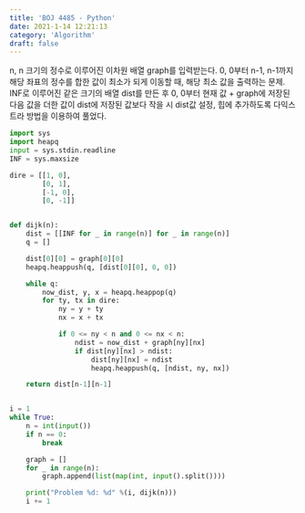 ```yaml
---
title: 'BOJ 4485 - Python'
date: 2021-1-14 12:21:13
category: 'Algorithm'
draft: false
---
```

n, n 크기의 정수로 이루어진 이차원 배열 graph를 입력받는다. 0, 0부터 n-1, n-1까지 해당 좌표의 정수를 합한 값이 최소가 되게 이동할 때, 해당 최소 값을 출력하는 문제. INF로 이루어진 같은 크기의 배열 dist를 만든 후 0, 0부터 현재 값 + graph에 저장된 다음 값을 더한 값이 dist에 저장된 값보다 작을 시 dist값 설정, 힙에 추가하도록 다익스트라 방법을 이용하여 풀었다.
```python
import sys
import heapq
input = sys.stdin.readline
INF = sys.maxsize

dire = [[1, 0],
        [0, 1],
        [-1, 0],
        [0, -1]]


def dijk(n):
    dist = [[INF for _ in range(n)] for _ in range(n)]
    q = []

    dist[0][0] = graph[0][0]
    heapq.heappush(q, [dist[0][0], 0, 0])

    while q:
        now_dist, y, x = heapq.heappop(q)
        for ty, tx in dire:
            ny = y + ty
            nx = x + tx

            if 0 <= ny < n and 0 <= nx < n:
                ndist = now_dist + graph[ny][nx]
                if dist[ny][nx] > ndist:
                    dist[ny][nx] = ndist
                    heapq.heappush(q, [ndist, ny, nx])

    return dist[n-1][n-1]


i = 1
while True:
    n = int(input())
    if n == 0:
        break

    graph = []
    for _ in range(n):
        graph.append(list(map(int, input().split())))

    print("Problem %d: %d" %(i, dijk(n)))
    i += 1

```